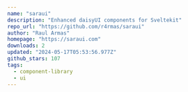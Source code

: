 ```yaml
---
name: "saraui"
description: "Enhanced daisyUI components for Sveltekit"
repo_url: "https://github.com/r4rmas/saraui"
author: "Raul Armas"
homepage: "https://saraui.com"
downloads: 2
updated: "2024-05-17T05:53:56.977Z"
github_stars: 107
tags: 
  - component-library
  - ui
---
```

